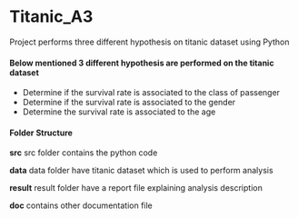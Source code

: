 # Titanic_A3
Project performs three different hypothesis on titanic dataset using Python

#### Below mentioned 3 different hypothesis are performed on the titanic dataset
- Determine if the survival rate is associated to the class of passenger
- Determine if the survival rate is associated to the gender
- Determine the survival rate is associated to the age

#### Folder Structure
**src**
src folder contains the python code

**data**
data folder have titanic dataset which is used to perform analysis

**result**
result folder have a report file explaining analysis description

**doc**
contains other documentation file
